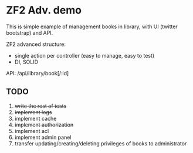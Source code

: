 ZF2 Adv. demo
=======================

This is simple example of management books in library, with UI (twitter bootstrap) and API.

ZF2 advanced structure:
- single action per controller (easy to manage, easy to test)
- DI, SOLID

API:
/api/library/book[/:id]

TODO
-----------------------
1. ~~write the rest of tests~~
2. ~~implement logs~~
3. implement cache
4. ~~implement authorization~~
5. implement acl
6. implement admin panel
7. transfer updating/creating/deleting privileges of books to administrator

